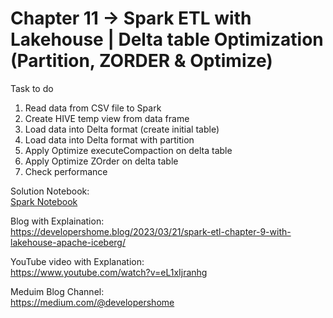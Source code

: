 
# Chapter 11 -> Spark ETL with Lakehouse | Delta table Optimization (Partition, ZORDER & Optimize)

Task to do 
1. Read data from CSV file to Spark
2. Create HIVE temp view from data frame
3. Load data into Delta format (create initial table)
4. Load data into Delta format with partition 
5. Apply Optimize executeCompaction on delta table 
6. Apply Optimize ZOrder on delta table
7. Check performance

Solution Notebook:<br/>
[Spark Notebook](chapter9.ipynb)

Blog with Explaination: <br/>
https://developershome.blog/2023/03/21/spark-etl-chapter-9-with-lakehouse-apache-iceberg/

YouTube video with Explanation: <br/>
https://www.youtube.com/watch?v=eL1xIjranhg

Meduim Blog Channel: <br/>
https://medium.com/@developershome
